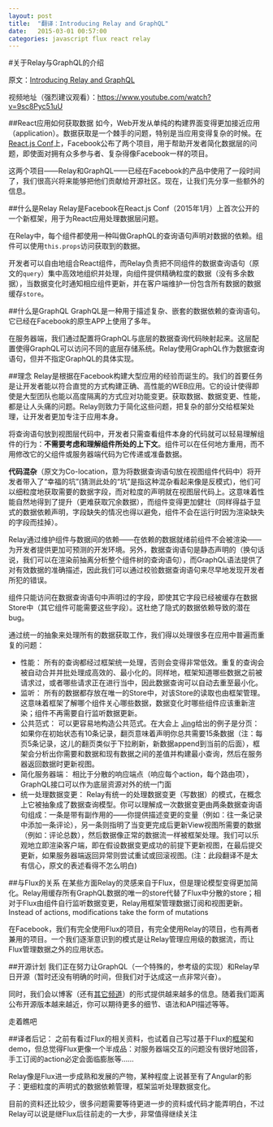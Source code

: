 ```yaml
---
layout: post
title:  "翻译：Introducing Relay and GraphQL"
date:   2015-03-01 00:57:00
categories: javascript flux react relay
---
```


#关于Relay与GraphQL的介绍

原文：[Introducing Relay and GraphQL][source]

视频地址（强烈建议观看）：https://www.youtube.com/watch?v=9sc8Pyc51uU

##React应用如何获取数据
如今，Web开发从单纯的构建界面变得更加接近应用（application）。数据获取是一个棘手的问题，特别是当应用变得复杂的时候。在[React.js Conf][React_Conf]上，Facebook公布了两个项目，用于帮助开发者简化数据层的问题，即使面对拥有众多参与者、复杂得像Facebook一样的项目。

这两个项目——Relay和GraphQL——已经在Facebook的产品中使用了一段时间了，我们很高兴将来能够把他们贡献给开源社区。现在，让我们先分享一些额外的信息。

##什么是Relay
Relay是Facebook在React.js Conf（2015年1月）上首次公开的一个新框架，用于为React应用处理数据层问题。

在Relay中，每个组件都使用一种叫做GraphQL的查询语句声明对数据的依赖。组件可以使用`this.props`访问获取到的数据。

开发者可以自由地组合React组件，而Relay负责把不同组件的数据查询语句（原文的`query`）集中高效地组织并处理，向组件提供精确粒度的数据（没有多余数据），当数据变化时通知相应组件更新，并在客户端维护一份包含所有数据的数据缓存`store`。

##什么是GraphQL
GraphQL是一种用于描述复杂、嵌套的数据依赖的查询语句。它已经在Facebook的原生APP上使用了多年。

在服务器端，我们通过配置将GraphQL与底层的数据查询代码映射起来。这层配置使得GraphQL可以访问不同的底层存储系统。Relay使用GraphQL作为数据查询语句，但并不指定GraphQL的具体实现。

##理念
Relay是根据在Facebook构建大型应用的经验而诞生的。我们的首要任务是让开发者能以符合直觉的方式构建正确、高性能的WEB应用。它的设计使得即使是大型团队也能以高度隔离的方式应对功能变更。获取数据、数据变更、性能，都是让人头痛的问题。Relay则致力于简化这些问题，把复杂的部分交给框架处理，让开发者更加专注于应用本身。

将查询语句放到视图层代码中，开发者只需查看组件本身的代码就可以轻易理解组件的行为：**不需要考虑和理解组件所处的上下文**。组件可以在任何地方重用，而不用修改它的父组件或服务器端代码为它传递或准备数据。

**代码混杂**（原文为Co-location，意为将数据查询语句放在视图组件代码中）将开发者带入了“幸福的坑”(猜测此处的“坑”是指这种混杂看起来像是反模式)，他们可以细粒度地获取需要的数据字段，而对粒度的声明就在视图层代码上。这意味着性能自然地得到了提升（更难获取冗余数据），而组件变得更加健壮（同样得益于显式的数据依赖声明，字段缺失的情况也得以避免，组件不会在运行时因为渲染缺失的字段而挂掉）。

Relay通过维护组件与数据间的依赖——在依赖的数据就绪前组件不会被渲染——为开发者提供更加可预测的开发环境。另外，数据查询语句是静态声明的（换句话说，我们可以在渲染前抽离分析整个组件树的查询语句），而GraphQL语法提供了对有效数据的准确描述，因此我们可以通过校验数据查询语句来尽早地发现开发者所犯的错误。

组件只能访问在数据查询语句中声明过的字段，即使其它字段已经被缓存在数据Store中（其它组件可能需要这些字段）。这杜绝了隐式的数据依赖导致的潜在bug。

通过统一的抽象来处理所有的数据获取工作，我们得以处理很多在应用中普遍而重复的问题：

* 性能： 所有的查询都经过框架统一处理，否则会变得非常低效。重复的查询会被自动合并并批处理成高效的、最小化的。同样地，框架知道哪些数据之前被请求过，或者哪些请求正在进行当中，因此数据查询可以自动去重至最小化。
* 监听： 所有的数据都存放在唯一的Store中，对该Store的读取也由框架管理。这意味着框架了解哪个组件关心哪些数据，数据变化时哪些组件应该重新渲染；组件不再需要自行监听数据更新。
* 公共范式： 可以更容易地构造公共范式。在大会上 [Jing][Jing]给出的例子是分页：如果你在初始状态有10条记录，翻页意味着声明你总共需要15条数据（注：每页5条记录，这儿的翻页类似于下拉刷新，新数据append到当前的后面），框架会分析出你需要和数据和现有数据之间的差值并构建最小查询，然后在服务器返回数据时更新视图。
* 简化服务器端： 相比于分散的响应端点（响应每个action，每个路由项），GraphQL接口可以作为底层资源对外的统一门面
* 统一处理数据变更： Relay有统一的处理数据变更（写数据）的模式，在概念上它被抽象成了数据查询模型。你可以理解成一次数据变更由两条数据查询语句组成：一条是带有副作用的——你提供描述变更的变量（例如：往一条记录中添加一条评论），另一条则指明了当变更完成后更新View视图所需要的数据（例如：评论总数），然后数据像正常的数据流一样被框架处理。我们可以乐观地立即渲染客户端，即在假设数据变更成功的前提下更新视图，在最后提交更新，如果服务器端返回异常则尝试重试或回滚视图。(注：此段翻译不是太有信心，原文的表述看得不怎么明白)

##与Flux的关系
在某些方面Relay的灵感来自于Flux，但是理论模型变得更加简化。Relay用缓存所有GraphQL数据的唯一的store代替了Flux中分散的store；相对于Flux由组件自行监听数据变更，Relay用框架管理数据订阅和视图更新。 Instead of actions, modifications take the form of mutations

在Facebook，我们有完全使用Flux的项目，有完全使用Relay的项目，也有两者兼用的项目。一个我们逐渐意识到的模式是让Relay管理应用级的数据流，而让Flux管理数据之外的应用状态。

##开源计划
我们正在努力让GraphQL（一个特殊的，参考级的实现）和Relay早日开源（暂时还没有明确的时间，但我们对于达成这一点非常兴奋）。

同时，我们会以博客（还有[其它频道][Other_Channels]）的形式提供越来越多的信息。随着我们距离公布开源版本越来越近，你可以期待更多的细节、语法和API描述等等。

走着瞧吧


##译者后记：
之前有看过Flux的相关资料，也试着自己写过基于Flux的[框架][Fluxify]和demo，但总觉得Flux更像一个半成品：对服务器端交互的问题没有很好地回答，手工订阅的action必定会面临膨胀等……

Relay像是Flux进一步成熟和发展的产物，某种程度上说甚至有了Angular的影子：更细粒度的声明式的数据依赖管理，框架监听处理数据变化。

目前的资料还比较少，很多问题需要等待更进一步的资料或代码才能弄明白，不过Relay可以说是继Flux后往前走的一大步，非常值得继续关注









[source]: http://facebook.github.io/react/blog/2015/02/20/introducing-relay-and-graphql.html

[React_Conf]: http://conf.reactjs.com/

[Jing]: https://twitter.com/jingc

[Other_Channels]: https://gist.github.com/wincent/598fa75e22bdfa44cf47

[Fluxify]: https://github.com/kpaxqin/Fluxify
